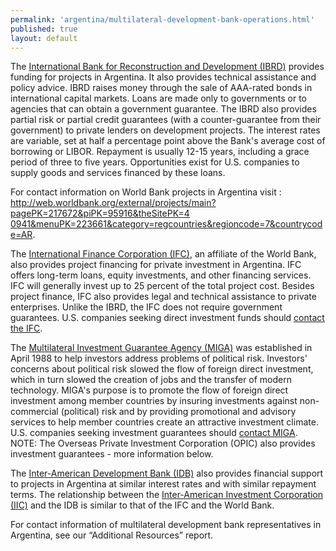 ```yaml
---
permalink: 'argentina/multilateral-development-bank-operations.html'
published: true
layout: default
---
```

The [International Bank for Reconstruction and Development (IBRD)](http://web.worldbank.org/WBSITE/EXTERNAL/EXTABOUTUS/EXTIBRD/0,,menuPK:3046081~pagePK:64168427~piPK:64168435~theSitePK:3046012,00.html) provides funding for projects in Argentina. It also provides technical assistance and policy advice. IBRD raises money through the sale of AAA-rated bonds in international capital markets. Loans are made only to governments or to agencies that can obtain a government guarantee. The IBRD also provides partial risk or partial credit guarantees (with a counter-guarantee from their government) to private lenders on development projects. The interest rates are variable, set at half a percentage point above the Bank's average cost of borrowing or LIBOR. Repayment is usually 12-15 years, including a grace period of three to five years. Opportunities exist for U.S. companies to supply goods and services financed by these loans.

For contact information on World Bank projects in Argentina visit : [http://web.worldbank.org/external/projects/main?pagePK=217672&piPK=95916&theSitePK=4 0941&menuPK=223661&category=regcountries&regioncode=7&countrycode=AR](http://web.worldbank.org/external/projects/main?pagePK=217672&piPK=95916&theSitePK=40941&menuPK=223661&category=regcountries&regioncode=7&countrycode=AR).

The [International Finance Corporation (IFC)](http://www.ifc.org/wps/wcm/connect/corp_ext_content/ifc_external_corporate_site/home), an affiliate of the World Bank, also provides project financing for private investment in Argentina. IFC offers long-term loans, equity investments, and other financing services. IFC will generally invest up to 25 percent of the total project cost. Besides project finance, IFC also provides legal and technical assistance to private enterprises. Unlike the IBRD, the IFC does not require government guarantees. U.S. companies seeking direct investment funds should [contact the IFC](http://www1.ifc.org/wps/wcm/connect/region__ext_content/regions/latin+america+and+the+caribbean/contacts/lac+contacts+default+landing+page).

The [Multilateral Investment Guarantee Agency (MIGA)](http://www.miga.org/) was established in April 1988 to help investors address problems of political risk. Investors' concerns about political risk slowed the flow of foreign direct investment, which in turn slowed the creation of jobs and the transfer of modern technology. MIGA's purpose is to promote the flow of foreign direct investment among member countries by insuring investments against non-commercial (political) risk and by providing promotional and advisory services to help member countries create an attractive investment climate. U.S. companies seeking investment guarantees should [contact MIGA](http://www.miga.org/contact/index.cfm). NOTE: The Overseas Private Investment Corporation (OPIC) also provides investment guarantees - more information below.

The [Inter-American Development Bank (IDB)](http://www.iadb.org/) also provides financial support to projects in Argentina at similar interest rates and with similar repayment terms. The relationship between the [Inter-American Investment Corporation (IIC)](http://www.iic.int/home.asp) and the IDB is similar to that of the IFC and the World Bank.

For contact information of multilateral development bank representatives in Argentina, see our “Additional Resources” report.
